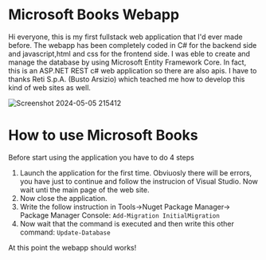 # Microsoft Books Webapp
Hi everyone, this is my first fullstack web application that I'd ever made before.
The webapp has been completely coded in C# for the backend side and javascript,html and css for the frontend side.
I was eble to create and manage the database by using Microsoft Entity Framework Core. In fact, this is an ASP.NET REST c# web application so there are also apis.
I have to thanks Reti S.p.A. (Busto Arsizio) which teached me how to develop this kind of web sites as well.

![Screenshot 2024-05-05 215412](https://github.com/FullMonkeyy/MicrosoftBooks-WebApplicationProject/assets/144152021/71b45323-6615-4295-9ca6-d8f28396aa50)

# How to use Microsoft Books
Before start using the application you have to do 4 steps
  1. Launch the application for the first time. Obviuosly there will be errors, you have just to continue and follow the instrucion of Visual Studio. Now wait unti the main page of the web site.
  2. Now close the application.
  3. Write the follow instruction in Tools->Nuget Package Manager-> Package Manager Console:
     ``` Add-Migration InitialMigration ```
  5. Now wait that the command is executed and then write this other command:
     ``` Update-Database ```

  At this point the webapp should works!

